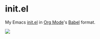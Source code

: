 # init.el

My Emacs [init.el](https://github.com/r0man/.emacs.d/blob/master/init.el.org) in [Org Mode](http://orgmode.org/)'s [Babel](http://orgmode.org/worg/org-contrib/babel) format.

![](http://www.emacswiki.org/pics/official%20gnu.svg)
